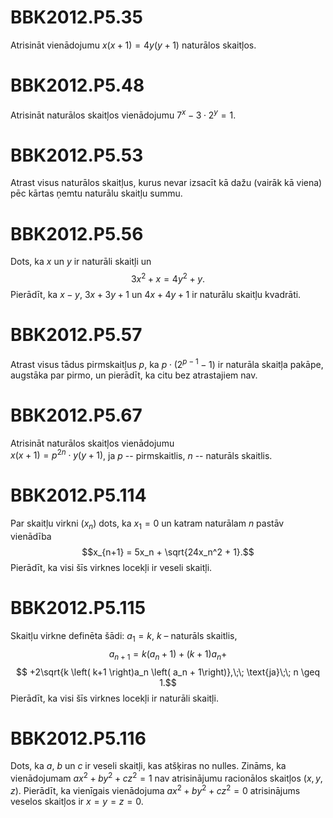# <lo-sample/> BBK2012.P5.35

Atrisināt vienādojumu $x(x+1) = 4y(y+1)$
naturālos skaitļos.

<!--
sameAs=LV.OTHER.TST.1977.9.1
-->


# <lo-sample/> BBK2012.P5.48

Atrisināt naturālos skaitļos vienādojumu $7^x - 3 \cdot 2^y = 1$.

<!--
sameAs=LV.OTHER.TST.1990.10.2
-->



# <lo-sample/> BBK2012.P5.53

Atrast visus naturālos skaitļus, kurus nevar izsacīt kā dažu 
(vairāk kā viena) pēc
kārtas ņemtu naturālu skaitļu summu.

<!--
sameAs=LV.OTHER.TST.1978.10.5
-->




# <LO-REFFF/> BBK2012.P5.56

Dots, ka $x$ un $y$ ir naturāli skaitļi un
$$3x^2 + x = 4y^2 + y.$$
Pierādīt, ka $x-y$, $3x+3y+1$ un $4x+4y+1$ ir naturālu 
skaitļu kvadrāti.

<!--
mainEntry=LV.TST.1994.1
-->


# <LO-REFFF/> BBK2012.P5.57

Atrast visus tādus pirmskaitļus $p$, ka 
${\displaystyle p\cdot \left(2^{p-1}-1\right)}$ 
ir naturāla skaitļa pakāpe,
augstāka par pirmo, un pierādīt, ka citu bez atrastajiem nav.

<!--
mainEntry=LV.TST.1996.3
-->


# <lo-sample/> BBK2012.P5.67

Atrisināt naturālos skaitļos vienādojumu  
$x(x+1) = p^{2n}\cdot y(y+1)$, ja $p$ --
pirmskaitlis, $n$ -- naturāls skaitlis.

<!--
sameAs=LV.OTHER.TST.1977.11.4
-->



# <lo-sample/> BBK2012.P5.114

Par skaitļu virkni $\left( x_n \right)$ 
dots, ka $x_1 = 0$ un katram naturālam $n$ pastāv 
vienādība
$$x_{n+1} = 5x_n + \sqrt{24x_n^2 + 1}.$$
Pierādīt, ka visi šīs virknes 
locekļi ir veseli skaitļi.

<!--
sameAs=LV.OTHER.TST.1983.10.3
-->


# <lo-sample/> BBK2012.P5.115

Skaitļu virkne definēta šādi: 
$a_1 = k$, $k$ – naturāls skaitlis,
$$a_{n+1} = k\left( a_n + 1 \right) + \left( k+1 \right)a_n + $$
$$ +2\sqrt{k \left( k+1 \right)a_n \left( a_n + 1\right)},\;\;
\text{ja}\;\; n \geq 1.$$
Pierādīt, ka visi šīs virknes
locekļi ir naturāli skaitļi.


<!--
sameAs=LV.OTHER.TST.1988.10.5
-->


# <lo-sample/> BBK2012.P5.116

Dots, ka $a$, $b$ un $c$ ir veseli skaitļi, kas atšķiras no nulles. Zināms, ka
vienādojumam $ax^2 + by^2 + cz^2 = 1$ nav atrisinājumu racionālos skaitļos 
$(x, y, z)$.
Pierādīt, ka vienīgais vienādojuma 
$ax^2 + by^2 + cz^2 = 0$ atrisinājums veselos skaitļos
ir $x = y = z = 0$.

<!--
sameAs=LV.OTHER.TST.1989.11.3
-->





